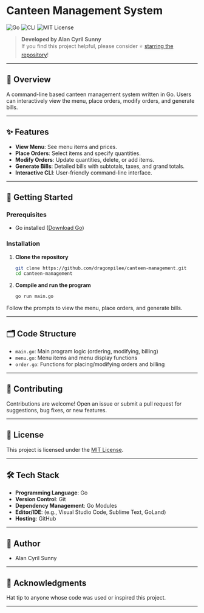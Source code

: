 # Canteen Management System

![Go](https://img.shields.io/badge/Language-Go-blue)
![CLI](https://img.shields.io/badge/Interface-Command--Line-green)
![MIT License](https://img.shields.io/badge/License-MIT-yellow)

> **Developed by Alan Cyril Sunny**  
> If you find this project helpful, please consider ⭐ [starring the repository](https://github.com/dragonpilee/canteen-management)!

---

## 🥪 Overview

A command-line based canteen management system written in Go. Users can interactively view the menu, place orders, modify orders, and generate bills.

---

## ✨ Features

- **View Menu**: See menu items and prices.
- **Place Orders**: Select items and specify quantities.
- **Modify Orders**: Update quantities, delete, or add items.
- **Generate Bills**: Detailed bills with subtotals, taxes, and grand totals.
- **Interactive CLI**: User-friendly command-line interface.

---

## 🚀 Getting Started

### Prerequisites

- Go installed ([Download Go](https://golang.org/))

### Installation

1. **Clone the repository**
   ```bash
   git clone https://github.com/dragonpilee/canteen-management.git
   cd canteen-management
   ```

2. **Compile and run the program**
   ```bash
   go run main.go
   ```

Follow the prompts to view the menu, place orders, and generate bills.

---

## 🗂️ Code Structure

- `main.go`: Main program logic (ordering, modifying, billing)
- `menu.go`: Menu items and menu display functions
- `order.go`: Functions for placing/modifying orders and billing

---

## 🤝 Contributing

Contributions are welcome! Open an issue or submit a pull request for suggestions, bug fixes, or new features.

---

## 📄 License

This project is licensed under the [MIT License](LICENSE).

---

## 🛠️ Tech Stack

- **Programming Language**: Go
- **Version Control**: Git
- **Dependency Management**: Go Modules
- **Editor/IDE**: (e.g., Visual Studio Code, Sublime Text, GoLand)
- **Hosting**: GitHub

---

## 👤 Author

- Alan Cyril Sunny

---

## 🙏 Acknowledgments

Hat tip to anyone whose code was used or inspired this project.

---
